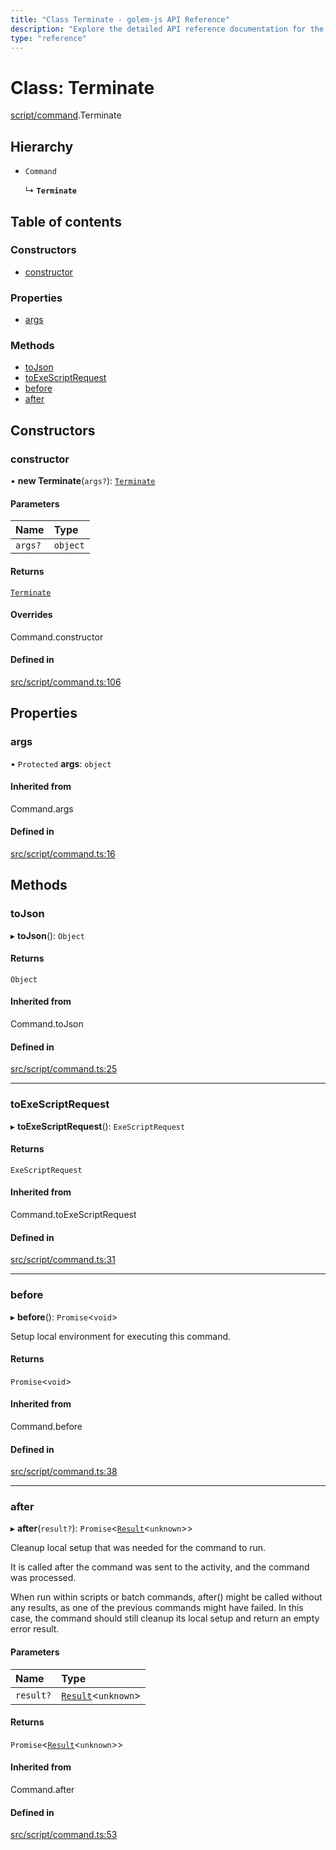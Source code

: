 ```yaml
---
title: "Class Terminate - golem-js API Reference"
description: "Explore the detailed API reference documentation for the Class Terminate within the golem-js SDK for the Golem Network."
type: "reference"
---
```

# Class: Terminate

[script/command](../modules/script_command).Terminate

## Hierarchy

- `Command`

  ↳ **`Terminate`**

## Table of contents

### Constructors

- [constructor](script_command.Terminate#constructor)

### Properties

- [args](script_command.Terminate#args)

### Methods

- [toJson](script_command.Terminate#tojson)
- [toExeScriptRequest](script_command.Terminate#toexescriptrequest)
- [before](script_command.Terminate#before)
- [after](script_command.Terminate#after)

## Constructors

### constructor

• **new Terminate**(`args?`): [`Terminate`](script_command.Terminate)

#### Parameters

| Name | Type |
| :------ | :------ |
| `args?` | `object` |

#### Returns

[`Terminate`](script_command.Terminate)

#### Overrides

Command.constructor

#### Defined in

[src/script/command.ts:106](https://github.com/golemfactory/golem-js/blob/5c570c3/src/script/command.ts#L106)

## Properties

### args

• `Protected` **args**: `object`

#### Inherited from

Command.args

#### Defined in

[src/script/command.ts:16](https://github.com/golemfactory/golem-js/blob/5c570c3/src/script/command.ts#L16)

## Methods

### toJson

▸ **toJson**(): `Object`

#### Returns

`Object`

#### Inherited from

Command.toJson

#### Defined in

[src/script/command.ts:25](https://github.com/golemfactory/golem-js/blob/5c570c3/src/script/command.ts#L25)

___

### toExeScriptRequest

▸ **toExeScriptRequest**(): `ExeScriptRequest`

#### Returns

`ExeScriptRequest`

#### Inherited from

Command.toExeScriptRequest

#### Defined in

[src/script/command.ts:31](https://github.com/golemfactory/golem-js/blob/5c570c3/src/script/command.ts#L31)

___

### before

▸ **before**(): `Promise`\<`void`\>

Setup local environment for executing this command.

#### Returns

`Promise`\<`void`\>

#### Inherited from

Command.before

#### Defined in

[src/script/command.ts:38](https://github.com/golemfactory/golem-js/blob/5c570c3/src/script/command.ts#L38)

___

### after

▸ **after**(`result?`): `Promise`\<[`Result`](activity_results.Result)\<`unknown`\>\>

Cleanup local setup that was needed for the command to run.

It is called after the command was sent to the activity, and the command was processed.

When run within scripts or batch commands, after() might be called without any results, as one of the previous
commands might have failed. In this case, the command should still cleanup its local setup and return an empty
error result.

#### Parameters

| Name | Type |
| :------ | :------ |
| `result?` | [`Result`](activity_results.Result)\<`unknown`\> |

#### Returns

`Promise`\<[`Result`](activity_results.Result)\<`unknown`\>\>

#### Inherited from

Command.after

#### Defined in

[src/script/command.ts:53](https://github.com/golemfactory/golem-js/blob/5c570c3/src/script/command.ts#L53)
